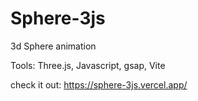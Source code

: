 # Sphere-3js


3d Sphere animation 

Tools: Three.js, Javascript, gsap, Vite


check it out: https://sphere-3js.vercel.app/
